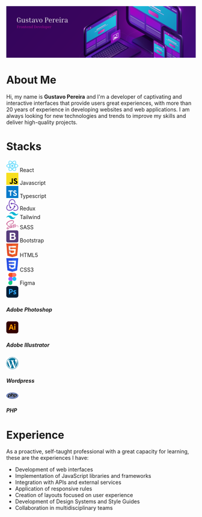 <img src="images/header.png" />

# About Me
Hi, my name is <strong>Gustavo Pereira</strong> and I'm a developer of captivating and interactive interfaces that provide users great experiences, with more than 20 years of experience in developing websites and web applications. I am always looking for new technologies and trends to improve my skills and deliver high-quality projects.

# Stacks
<div>
    <div>
        <img style="width: 32px" src="images/reactjs.svg" /> React<br>
    </div>
    <div>
        <img style="width: 32px" src="images/js.svg" /> Javascript<br>
    </div>
    <div>
        <img style="width: 32px" src="images/typescript.svg" /> Typescript<br>
    </div>
    <div>
        <img style="width: 32px" src="images/redux.svg" /> Redux<br>
    </div>
    <div>
        <img style="width: 32px" src="images/tailwindcss.svg" /> Tailwind<br>
    </div>
    <div>
        <img style="width: 32px" src="images/sass.svg" /> SASS<br>
    </div>
    <div>
        <img style="width: 32px" src="images/bootstrap4.svg" /> Bootstrap<br>
    </div>
    <div>
        <img style="width: 32px" src="images/html5.svg" /> HTML5<br>
    </div>
    <div>
        <img style="width: 32px" src="images/css3.svg" /> CSS3<br>
    </div>
    <div>
        <img style="width: 32px" src="images/figma.svg" /> Figma<br>
    </div>
    <div>
        <img style="width: 32px" src="images/ps.svg" /> <h5>Adobe Photoshop</h5>
    </div>
    <div>
        <img style="width: 32px" src="images/ai.svg" /> <h5>Adobe Illustrator</h5>
    </div>
    <div>
        <img style="width: 32px" src="images/wordpress.svg" /> <h5>Wordpress</h5>
    </div>
    <div>
        <img style="width: 32px" src="images/php.svg" /> <h5>PHP</h5>
    </div>
</div>


# Experience
As a proactive, self-taught professional with a great capacity for learning, these are the experiences I have:
- Development of web interfaces
- Implementation of JavaScript libraries and frameworks
- Integration with APIs and external services
- Application of responsive rules
- Creation of layouts focused on user experience
- Development of Design Systems and Style Guides
- Collaboration in multidisciplinary teams

<!--
**gugarosp/gugarosp** is a ✨ _special_ ✨ repository because its `README.md` (this file) appears on your GitHub profile.

Here are some ideas to get you started:

- 🔭 I’m currently working on ...
- 🌱 I’m currently learning ...
- 👯 I’m looking to collaborate on ...
- 🤔 I’m looking for help with ...
- 💬 Ask me about ...
- 📫 How to reach me: ...
- 😄 Pronouns: ...
- ⚡ Fun fact: ...
- 👋 Hi there 
-->
